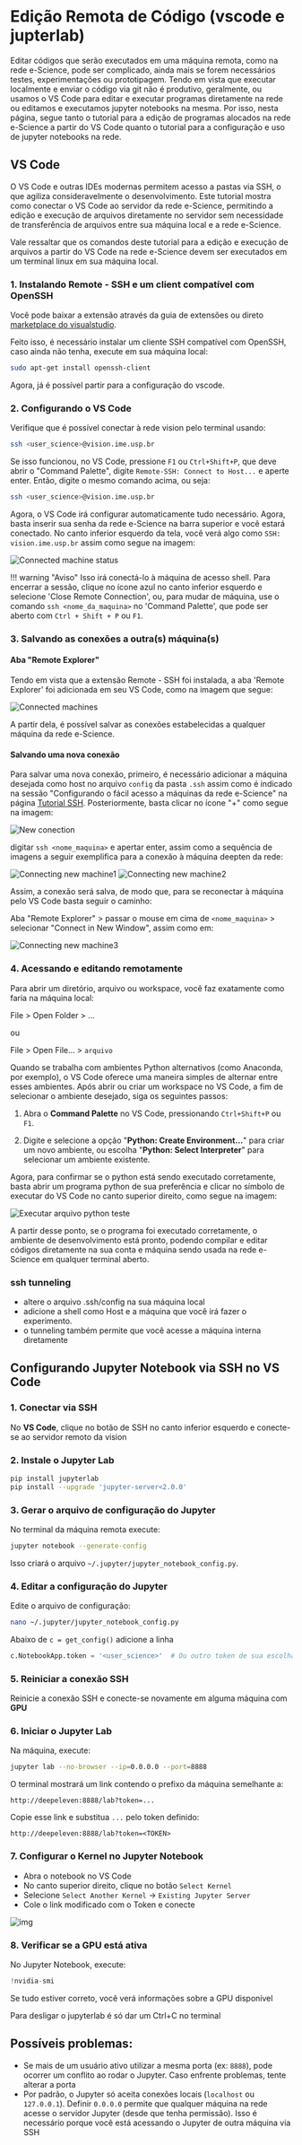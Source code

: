 # Edição Remota de Código (vscode e jupterlab)

Editar códigos que serão executados em uma máquina remota, como na rede e-Science, pode ser complicado, ainda mais se forem necessários testes, experimentações ou prototipagem. Tendo em vista que executar localmente e enviar o código via git não é produtivo, geralmente, ou usamos o VS Code para editar e executar programas diretamente na rede ou editamos e executamos jupyter notebooks na mesma. Por isso, nesta página, segue tanto o tutorial para a edição de programas alocados na rede e-Science a partir do VS Code quanto o tutorial para a configuração e uso de jupyter notebooks na rede.

## VS Code

O VS Code e outras IDEs modernas permitem acesso a pastas via SSH, o que agiliza consideravelmente o desenvolvimento. Este tutorial mostra como conectar o VS Code ao servidor da rede e-Science, permitindo a edição e execução de arquivos diretamente no servidor sem necessidade de transferência de arquivos entre sua máquina local e a rede e-Science.

Vale ressaltar que os comandos deste tutorial para a edição e execução de arquivos a partir do VS Code na rede e-Science devem ser executados em um terminal linux em sua máquina local.

### 1. Instalando Remote - SSH e um client compatível com OpenSSH

Você pode baixar a extensão através da guia de extensões ou direto [marketplace do visualstudio](https://marketplace.visualstudio.com/items?itemName=ms-vscode-remote.remote-ssh).

Feito isso, é necessário instalar um cliente SSH compatível com OpenSSH, caso ainda não tenha, execute em sua máquina local:

```bash
sudo apt-get install openssh-client 
```

Agora, já é possível partir para a configuração do vscode. 

### 2. Configurando o VS Code

Verifique que é possível conectar à rede vision pelo terminal usando:

```bash
ssh <user_science>@vision.ime.usp.br
```

Se isso funcionou, no VS Code, pressione `F1` ou `Ctrl+Shift+P`, que deve abrir o "Command Palette", digite `Remote-SSH: Connect to Host...` e aperte enter. Então, digite o mesmo comando acima, ou seja:

```bash
ssh <user_science>@vision.ime.usp.br
```

Agora, o VS Code irá configurar automaticamente tudo necessário. Agora, basta inserir sua senha da rede e-Science na barra superior e você estará conectado. No canto inferior esquerdo da tela, você verá algo como ```SSH: vision.ime.usp.br``` assim como segue na imagem:

![Connected machine status](../images_editing-code/connected_machine.png)

!!! warning "Aviso" 
    Isso irá conectá-lo à máquina de acesso shell. Para encerrar a sessão, clique no ícone azul no canto inferior esquerdo e selecione 'Close Remote Connection', ou, para mudar de máquina, use o comando ```ssh <nome_da_maquina>``` no 'Command Palette', que pode ser aberto com `Ctrl + Shift + P` ou `F1`.

### 3. Salvando as conexões a outra(s) máquina(s) 


#### Aba "Remote Explorer"

Tendo em vista que a extensão Remote - SSH foi instalada, a aba 'Remote Explorer' foi adicionada em seu VS Code, como na imagem que segue:

![Connected machines](../images_editing-code/remote_explorer.png)

A partir dela, é possível salvar as conexões estabelecidas a qualquer máquina da rede e-Science.

#### Salvando uma nova conexão

Para salvar uma nova conexão, primeiro, é necessário adicionar a máquina desejada como host no arquivo `config` da pasta `.ssh` assim como é indicado na sessão "Configurando o fácil acesso a máquinas da rede e-Science" na página [Tutorial SSH](./configuring-workplace.md). Posteriormente, basta clicar no ícone "+" como segue na imagem:

![New conection](../images_editing-code/new_ssh_conection_vs_code.png)

digitar `ssh <nome_maquina>` e apertar enter, assim como a sequência de imagens a seguir exemplifica para a conexão à máquina deepten da rede:

![Connecting new machine1](../images_editing-code/new_machine1.png)
![Connecting new machine2](../images_editing-code/new_machine2.png)

Assim, a conexão será salva, de modo que, para se reconectar à máquina pelo VS Code basta seguir o caminho: 

Aba "Remote Explorer" > passar o mouse em cima de `<nome_maquina>` > selecionar "Connect in New Window", assim como em:

![Connecting new machine3](../images_editing-code/new_machine3.png)

### 4. Acessando e editando remotamente

Para abrir um diretório, arquivo ou workspace, você faz exatamente como faria na máquina local:
	
File > Open Folder > ...
    
ou

File > Open File... > ```arquivo```

Quando se trabalha com ambientes Python alternativos (como Anaconda, por exemplo), o VS Code oferece uma maneira simples de alternar entre esses ambientes. Após abrir ou criar um workspace no VS Code, a fim de selecionar o ambiente desejado, siga os seguintes passos:

1. Abra o **Command Palette** no VS Code, pressionando ```Ctrl+Shift+P``` ou ```F1```.

2. Digite e selecione a opção "**Python: Create Environment...**" para criar um novo ambiente, ou escolha "**Python: Select Interpreter**" para selecionar um ambiente existente.

Agora, para confirmar se o python está sendo executado corretamente, basta abrir um programa python de sua preferência e clicar no símbolo de executar do VS Code no canto superior direito, como segue na imagem:

![Executar arquivo python teste](../images_editing-code/python_run_test.png)

A partir desse ponto, se o programa foi executado corretamente, o ambiente de desenvolvimento está pronto, podendo compilar e editar códigos diretamente na sua conta e máquina sendo usada na rede e-Science em qualquer terminal aberto.


### ssh tunneling
- altere o arquivo .ssh/config na sua máquina local
- adicione a shell como Host e a máquina que você irá fazer o experimento.
- o tunneling também permite que você acesse a máquina interna diretamente

## Configurando Jupyter Notebook via SSH no VS Code

### 1. Conectar via SSH
No **VS Code**, clique no botão de SSH no canto inferior esquerdo e conecte-se ao servidor remoto da vision

### 2. Instale o Jupyter Lab
```bash
pip install jupyterlab
pip install --upgrade 'jupyter-server<2.0.0'
```

### 3. Gerar o arquivo de configuração do Jupyter
No terminal da máquina remota execute:
```bash
jupyter notebook --generate-config
```
Isso criará o arquivo `~/.jupyter/jupyter_notebook_config.py`.

### 4. Editar a configuração do Jupyter
Edite o arquivo de configuração:
```bash
nano ~/.jupyter/jupyter_notebook_config.py
```
Abaixo de `c = get_config()` adicione a linha
```python
c.NotebookApp.token = '<user_science>'  # Ou outro token de sua escolha
```

### 5. Reiniciar a conexão SSH
Reinicie a conexão SSH e conecte-se novamente em alguma máquina com **GPU**

### 6. Iniciar o Jupyter Lab
Na máquina, execute:
```bash
jupyter lab --no-browser --ip=0.0.0.0 --port=8888
```
O terminal mostrará um link contendo o prefixo da máquina semelhante a:
```
http://deepeleven:8888/lab?token=...
```

Copie esse link e substitua `...` pelo token definido:
```
http://deepeleven:8888/lab?token=<TOKEN>
```

### 7. Configurar o Kernel no Jupyter Notebook
- Abra o notebook no VS Code
- No canto superior direito, clique no botão `Select Kernel`
- Selecione `Select Another Kernel` → `Existing Jupyter Server`
- Cole o link modificado com o Token e conecte

![img](../images/SelectKernel.png)

### 8. Verificar se a GPU está ativa
No Jupyter Notebook, execute:
```python
!nvidia-smi
```
Se tudo estiver correto, você verá informações sobre a GPU disponível

Para desligar o jupyterlab é só dar um Ctrl+C no terminal

## Possíveis problemas:
- Se mais de um usuário ativo utilizar a mesma porta (ex: `8888`), pode ocorrer um conflito ao rodar o Jupyter. Caso enfrente problemas, tente alterar a porta
- Por padrão, o Jupyter só aceita conexões locais (`localhost` ou `127.0.0.1`). Definir `0.0.0.0` permite que qualquer máquina na rede acesse o servidor Jupyter (desde que tenha permissão). Isso é necessário porque você está acessando o Jupyter de outra máquina via SSH


